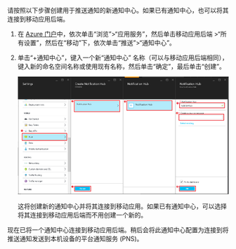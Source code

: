 请按照以下步骤创建用于推送通知的新通知中心。如果已有通知中心，也可以将其连接到移动应用后端。

1. 在 [Azure 门户]中，依次单击“浏览”>“应用服务”，然后单击移动应用后端 >“所有设置”，然后在“移动”下，依次单击“推送”>“通知中心”。

2. 单击“+通知中心”，键入一个新“通知中心” 名称（可以与移动应用后端相同），键入新的命名空间名称或使用现有名称，然后单击“确定”，最后单击“创建”。

	![](./media/app-service-mobile-create-notification-hub/create-new-hub-flow.png)

	这将创建新的通知中心并将其连接到移动应用。如果已有通知中心，可以选择将其连接到移动应用后端而不用创建一个新的。

现在已将一个通知中心连接到移动应用后端。稍后会将此通知中心配置为连接到将推送通知发送到本机设备的平台通知服务 (PNS)。

[Azure 门户]: https://portal.azure.cn/

<!---HONumber=Mooncake_0919_2016-->